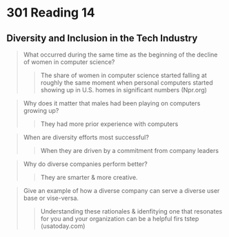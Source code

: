 # 301 Reading 14

## Diversity and Inclusion in the Tech Industry

>What occurred during the same time as the beginning of the decline of women in computer science?
>>The share of women in computer science started falling at roughly the same moment when personal computers started showing up in U.S. homes in significant numbers (Npr.org)

>Why does it matter that males had been playing on computers growing up?
>>They had more prior experience with computers

>When are diversity efforts most successful?
>>When they are driven by a commitment from company leaders

>Why do diverse companies perform better?
>>They are smarter & more creative.

>Give an example of how a diverse company can serve a diverse user base or vise-versa.
>>Understanding these rationales & idenfitying one that resonates for you and your organization can be a helpful firs tstep (usatoday.com)